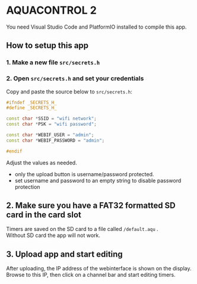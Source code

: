 # AQUACONTROL 2

You need Visual Studio Code and PlatformIO installed to compile this app.

## How to setup this app

### 1. Make a new file `src/secrets.h`

### 2. Open `src/secrets.h` and set your credentials
Copy and paste the source below to `src/secrets.h`:

```c++
#ifndef _SECRETS_H_
#define _SECRETS_H_

const char *SSID = "wifi network";
const char *PSK = "wifi password";

const char *WEBIF_USER = "admin";
const char *WEBIF_PASSWORD = "admin";

#endif
```
Adjust the values as needed.

- only the upload button is username/password protected. 
- set username and password to an empty string to disable password protection

## 2. Make sure you have a FAT32 formatted SD card in the card slot

Timers are saved on the SD card to a file called `/default.aqu` .<br>
Without SD card the app will not work.

## 3. Upload app and start editing

After uploading, the IP address of the webinterface is shown on the display.<br>Browse to this IP, then click on a channel bar and start editing timers.